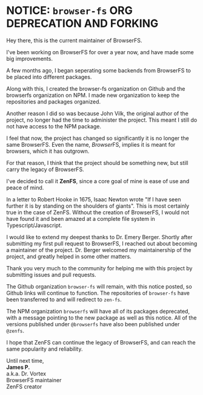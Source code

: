 
# NOTICE: `browser-fs` ORG DEPRECATION AND FORKING

Hey there, this is the current maintainer of BrowserFS.

I've been working on BrowserFS for over a year now, and have made some big improvements.

A few months ago, I began seperating some backends from BrowserFS to be placed into different packages.

Along with this, I created the browser-fs organization on Github and the browserfs organization on NPM. I made new organization to keep the repositories and packages organized.

Another reason I did so was because John Vilk, the original author of the project, no longer had the time to administer the project. This meant I still do not have access to the NPM package.

I feel that now, the project has changed so significantly it is no longer the same BrowserFS. Even the name, *Browser*FS, implies it is meant for browsers, which it has outgrown.

For that reason, I think that the project should be something new, but still carry the legacy of BrowserFS.

I've decided to call it **ZenFS**, since a core goal of mine is ease of use and peace of mind.

In a letter to Robert Hooke in 1675, Isaac Newton wrote "If I have seen further it is by standing on the shoulders of giants". This is most certainly true in the case of ZenFS. Without the creation of BrowserFS, I would not have found it and been amazed at a complete file system in Typescript/Javascript.

I would like to extend my deepest thanks to Dr. Emery Berger. Shortly after submitting my first pull request to BrowserFS, I reached out about becoming a maintainer of the project. Dr. Berger welcomed my maintainership of the project, and greatly helped in some other matters.

Thank you very much to the community for helping me with this project by submitting issues and pull requests.

The Github organization `browser-fs` will remain, with this notice posted, so Github links will continue to function. The repositories of `browser-fs` have been transferred to and will redirect to `zen-fs`.

The NPM organization `browserfs` will have all of its packages deprecated, with a message pointing to the new package as well as this notice. All of the versions published under `@browserfs` have also been published under `@zenfs`.

I hope that ZenFS can continue the legacy of BrowserFS, and can reach the same popularity and reliability.

Until next time,  
**James P.**   
a.k.a. Dr. Vortex  
BrowserFS maintainer  
ZenFS creator  
